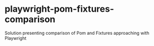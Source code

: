 # playwright-pom-fixtures-comparison
Solution presenting comparison of Pom and Fixtures approaching with Playwright
